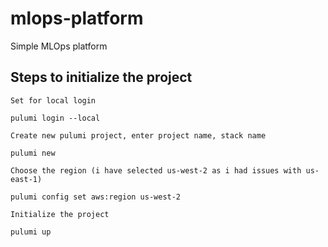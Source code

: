 # mlops-platform
Simple MLOps platform

## Steps to initialize the project

``Set for local login``
```
pulumi login --local
```

``Create new pulumi project, enter project name, stack name``
```
pulumi new
```

``Choose the region (i have selected us-west-2 as i had issues with us-east-1)``
```
pulumi config set aws:region us-west-2
```

``Initialize the project``
```
pulumi up
```